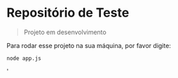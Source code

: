 # Repositório de Teste

> Projeto em desenvolvimento

Para rodar esse projeto na sua máquina, por favor digite:
```
node app.js
```
'
